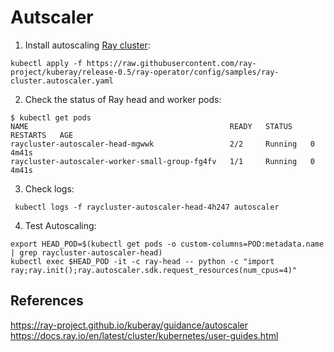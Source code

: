 # Autscaler

1. Install autoscaling [Ray cluster](https://ray-project.github.io/kuberay/guidance/autoscaler/):
```
kubectl apply -f https://raw.githubusercontent.com/ray-project/kuberay/release-0.5/ray-operator/config/samples/ray-cluster.autoscaler.yaml
```

2. Check the status of Ray head and worker pods:
```
$ kubectl get pods
NAME                                             READY   STATUS    RESTARTS   AGE
raycluster-autoscaler-head-mgwwk                 2/2     Running   0          4m41s
raycluster-autoscaler-worker-small-group-fg4fv   1/1     Running   0          4m41s
```

3. Check logs:
```
 kubectl logs -f raycluster-autoscaler-head-4h247 autoscaler
``` 

4. Test Autoscaling:
```
export HEAD_POD=$(kubectl get pods -o custom-columns=POD:metadata.name | grep raycluster-autoscaler-head)
kubectl exec $HEAD_POD -it -c ray-head -- python -c "import ray;ray.init();ray.autoscaler.sdk.request_resources(num_cpus=4)"
```

## References
https://ray-project.github.io/kuberay/guidance/autoscaler
https://docs.ray.io/en/latest/cluster/kubernetes/user-guides.html